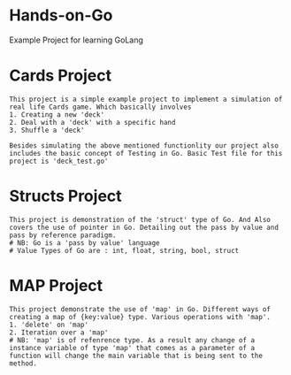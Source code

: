 # Hands-on-Go
Example Project for learning GoLang

# Cards Project
    This project is a simple example project to implement a simulation of real life Cards game. Which basically involves
    1. Creating a new 'deck'
    2. Deal with a 'deck' with a specific hand
    3. Shuffle a 'deck'

    Besides simulating the above mentioned functionlity our project also includes the basic concept of Testing in Go. Basic Test file for this project is 'deck_test.go'

# Structs Project
    This project is demonstration of the 'struct' type of Go. And Also covers the use of pointer in Go. Detailing out the pass by value and pass by reference paradigm.
    # NB: Go is a 'pass by value' language
    # Value Types of Go are : int, float, string, bool, struct

# MAP Project
    This project demonstrate the use of 'map' in Go. Different ways of creating a map of {key:value} type. Various operations with 'map'.
    1. 'delete' on 'map'
    2. Iteration over a 'map'
    # NB: 'map' is of refenrence type. As a result any change of a instance variable of type 'map' that comes as a parameter of a function will change the main variable that is being sent to the method.